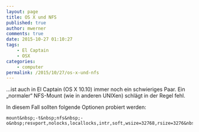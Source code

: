 ```yaml
---
layout: page
title: OS X und NFS
published: true
author: mwerner
comments: true
date: 2015-10-27 01:10:27
tags:
    - El Captain
    - OSX
categories:
    - computer
permalink: /2015/10/27/os-x-und-nfs
---
```

&#8230;ist auch in El Captain (OS X 10.10) immer noch ein schwieriges Paar. Ein &#8222;normaler&#8220; NFS-Mount (wie in anderen UNIXen) schlägt in der Regel fehl.

In diesem Fall sollten folgende Optionen probiert werden:
  



  
    mount&nbsp;-t&nbsp;nfs&nbsp;-o&nbsp;resvport,nolocks,locallocks,intr,soft,wsize=32768,rsize=3276&nbsp;SERVER:/MOUNTPOINT&nbsp;PATH
  



  
&nbsp;
